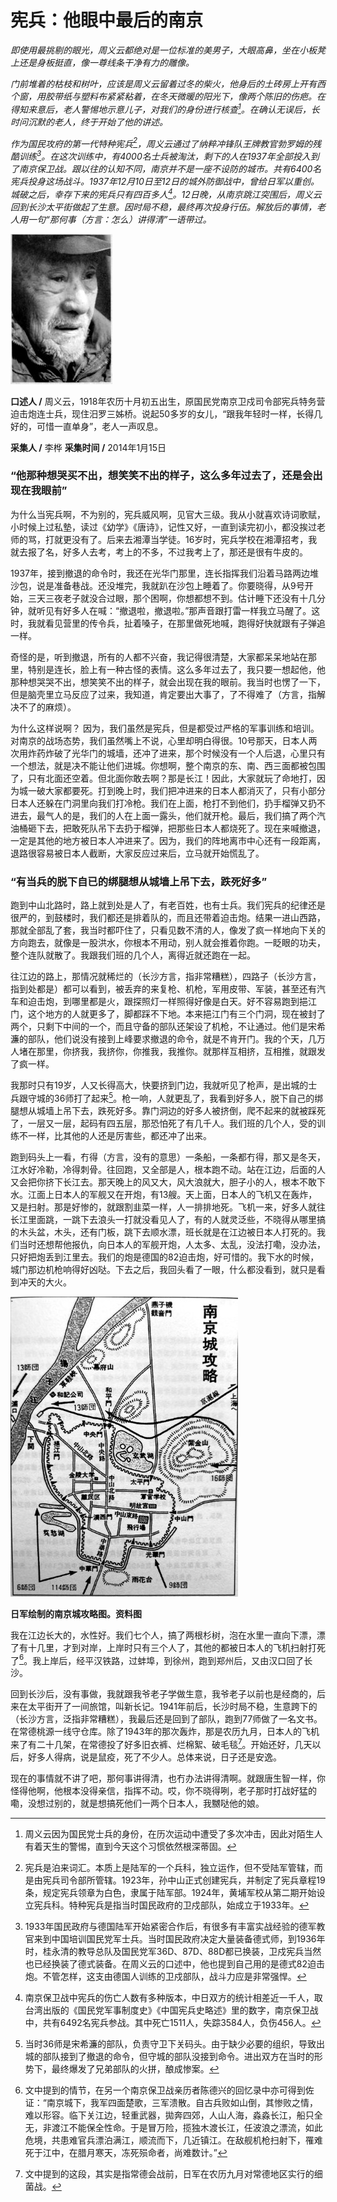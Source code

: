 # 宪兵：他眼中最后的南京

_即使用最挑剔的眼光，周义云都绝对是一位标准的美男子，大眼高鼻，坐在小板凳上还是身板挺直，像一尊线条干净有力的雕像。_

_门前堆着的枯枝和树叶，应该是周义云留着过冬的柴火，他身后的土砖房上开有西个窗，用胶带纸与塑料布紧紧粘着，在冬天微暖的阳光下，像两个陈旧的伤疤。在得知来意后，老人警惕地示意儿子，对我们的身份进行核查[^1]。在确认无误后，长时问沉默的老人，终于开始了他的讲述。_

_作为国民攻府的第一代特种宪兵[^2]，周义云通过了纳粹冲锋队王牌教官勃罗姆的残酷训练[^3]。在这次训练中，有4000名士兵被淘汰，剩下的人在1937年全部投入到了南京保卫战。跟以往的认知不同，南京并不是一座不设防的城市。共有6400名宪兵投身这场战斗。1937年12月10日至12日的城外防御战中，曾给日军以重创。城破之后，幸存下来的宪兵只有四百多人[^4]。12日晚，从南京跳江突围后，周义云回到长沙太平街做起了生意。因时局不稳，最终再次投身行伍。解放后的事情，老人用一句“那何事（方言：怎么）讲得清”一语带过。_

![周义云](./../assets/nobody13.JPG)

**口述人 /** 周义云，1918年农历十月初五出生，原国民党南京卫戍司令部宪兵特务营迫击炮连士兵，现住汨罗三姊桥。说起50多岁的女儿，“跟我年轻时一样，长得几好的，可惜一直单身”，老人一声叹息。

**采集人 /** 李桦 **采集时间 /** 2014年1月15日

### “他那种想哭买不出，想笑笑不出的样子，这么多年过去了，还是会出现在我眼前”

为什么当宪兵啊，不为别的，宪兵威风啊，见官大三级。我从小就喜欢诗词歌赋，小时候上过私墊，读过《幼学》《唐诗》，记性又好，一直到读完初小，都没挨过老师的骂，打就更没有了。后来去湘潭当学徒。16岁时，宪兵学校在湘潭招考，我就去报了名，好多人去考，考上的不多，不过我考上了，那还是很有牛皮的。

1937年，接到撤退的命令时，我还在光华门那里，连长指挥我们沿着马路两边堆沙包，说是准备巷战。还没堆完，我就趴在沙包上睡着了。你要晓得，从9号开始，三天三夜老子就没合过眼，那个困啊，你想都想不到。估计睡下还没有十几分钟，就听见有好多人在喊：“撤退啦，撤退啦。”那声音跟打雷一样我立马醒了。这时，我就看见营里的传令兵，扯着嗓子，在那里做死地喊，跑得好快就跟有子弹追一样。

奇怪的是，听到撤退，所有的人都不兴奋，我记得很清楚，大家都呆呆地站在那里，特别是连长，脸上有一种古怪的表情。这么多年过去了，我只要一想起他，他那种想哭哭不出，想笑笑不出的样子，就会出现在我的眼前。我当时也愣了一下，但是脑壳里立马反应了过来，我知道，肯定要出大事了，了不得难了（方言，指解决不了的麻烦）。

为什么这样说啊？ 因为，我们虽然是宪兵，但是都受过严格的军事训练和培训。对南京的战场态势，我们虽然嘴上不说，心里却明白得很。10号那天，日本人两次用炸药炸破了光华门的城墙，还冲了进来，那个时候没有一个人后退，心里只有一个想法，就是决不能让他们进城。你想啊，整个南京的东、南、西三面都被包围了，只有北面还空着。但北面你敢去啊？那是长江！因此，大家就玩了命地打，因为城一破大家都要死。打到晚上时，我们把冲进来的日本人都消灭了，只有小部分日本人还躲在门洞里向我们打冷枪。我们在上面，枪打不到他们，扔手榴弹又扔不进去，最气人的是，我们的人在上面一露头，他们就开枪。最后，我们搞了两个汽油桶砸下去，把敢死队吊下去扔于榴弹，把那些日本人都烧死了。现在来喊撤退，一定是其他的地方被日本人冲进来了。因为，我们的阵地离市中心还有一段距离，退路很容易被日本人截断，大家反应过来后，立马就开始慌乱了。

### “有当兵的脱下自已的绑腿想从城墙上吊下去，跌死好多”

跑到中山北路时，路上就到处是人了，有老百姓，也有士兵。我们宪兵的纪律还是很严的，到鼓楼时，我们都还是排着队的，而且还带着迫击炮。结果一进山西路，那就全部乱了套，我当时都吓住了，只看见数不清的人，像发了疯一样地向下关的方向跑去，就像是一股洪水，你根本不用动，别人就会推着你跑。一眨眼的功夫，整个连队就散了。我跟我们班的几个人，离得近就还跑在一起。

往江边的路上，那情况就稀烂的（长沙方言，指非常糟糕），四路子（长沙方言，指到处都是）都可以看到，被丢弃的来复枪、机枪，军用皮带、军装，甚至还有汽车和迫击炮，到哪里都是火，跟探照灯一样照得好像是白天。好不容易跑到挹江门，这个地方的人就更多了，脚都踩不下地。本来挹江门有三个门洞，现在被封了两个，只剩下中间的一个，而且守备的部队还架设了机枪，不让通过。他们是宋希濂的部队，他们说没有接到上峰要求撤退的命令，就是不肯开门。我的个天，几万人堵在那里，你挤我，我挤你，你推我，我推你。就那样互相挤，互相推，就跟发了疯一样。

我那时只有19岁，人又长得高大，快要挤到门边，我就听见了枪声，是出城的士兵跟守城的36师打了起来[^5]。枪一响，人就更乱了，我看到好多人，脱下自己的绑腿想从城墙上吊下去，跌死好多。靠门洞边的好多人被挤倒，爬不起来的就被踩死了，一层又一层，起码有四五层，那恐怕死了有几千人。我们班的几个人，受的训练不一样，比其他的人还是厉害些，都还冲了出来。

跑到码头上一看，冇得（方言，没有的意思）一条船，一条都冇得，那又是冬天，江水好冷勒，冷得刺骨。往回跑，又全部是人，根本跑不动。站在江边，后面的人又会把你挤下长江去。那天晚上的风又大，风大浪就大，胆子小的人，根本不敢下水。江面上日本人的军舰又在开炮，有13艘。天上面，日本人的飞机又在轰炸，又是扫射。那是好惨的，就跟割韭菜一样，人一排排地死。飞机一来，好多人就往长江里面跳，一跳下去浪头一打就没看见人了，有的人就灵泛些，不晓得从哪里搞的木头盆，木头，还有门板，跳下去顺水漂，班长就是在江边被日本人打死的。我们当时还想帮他报仇，向日本人的军舰开炮，人太多、太乱，没法打嘞，没办法，只好把炮丢到江里去。我们的炮是德国的82迫击炮，好可惜的。我下水的时候，城门那边机枪响得好凶哒。下去之后，我回头看了一眼，什么都没看到，就只是看到冲天的大火。

![日军绘制的南京城攻略图。资料图](./../assets/nobody14.JPG)

**日军绘制的南京城攻略图。资料图**

我在江边长大的，水性好。我们七个人，搞了两根杉树，泡在水里一直向下漂，漂了有十几里，才到对岸，上岸时只有三个人了，其他的都被日本人的飞机扫射打死了[^7]。我上岸后，经平汉铁路，过蚌埠，到徐州，跑到郑州后，又由汉口回了长沙。

回到长沙后，没有事做，我就跟我爷老子学做生意，我爷老子以前也是经商的，后来在太平街开了一间旅馆，叫新长记。1941年前后，长沙时局不稳，生意跨下的（长沙方言，泛指非常糟糕），我最后还是回到了部队，跑到77师做了一名文书。在常德桃源一线守仓库。除了1943年的那次轰炸，那是农历九月，日本人的飞机来了有二十几架，在常德投了好多旧衣裤、烂棉絮、破毛毯[^8]。开始还好，几天以后，好多人得病，说是鼠疫，死了不少人。总体来说，日子还是安逸。

现在的事情就不讲了吧，那何事讲得清，也冇办法讲得清啊。就跟唐生智一样，你怪得他啊，他根本没得亲信，指挥不动。哎，你不晓得咧，老子那时打战好猛的嘞，没想过别的，就是想搞死他们一两个日本人，我嬲哒他的娘。

[^1]: 周义云因为国民党士兵的身份，在历次运动中遭受了多次冲击，因此对陌生人有着天生的警惕，直到今天这个习惯依然根深蒂固。

[^2]: 宪兵是泊来词汇。本质上是陆军的一个兵科，独立运作，但不受陆军管辖，而是由宪兵司令部所管辖。1923年，孙中山正式创建宪兵，并制定了宪兵章程19条，规定宪兵领章为白色，隶属于陆军部。1924年，黄埔军校从第二期开始设立宪兵科。特种宪兵是指当时国民政府的卫戍部队，始成立于1933年。

[^3]: 1933年国民政府与德国陆军开始紧密合作后，有很多有丰富实战经验的德军教官来到中国培训国民党军士兵。当时国民政府决定大量装备德式师，到1936年时，桂永清的教导总队及国民党军36D、87D、88D都已换装，卫戍宪兵当然也已经换装了德式装备。在周义云的口述中，他也提到自己用的是德式82迫击炮。不管怎样，这支由德国人训练的卫戍部队，战斗力应是非常强悍。

[^4]: 南京保卫战中宪兵的伤亡人数有多种版本，中日双方的统计相差近一千人，取台湾出版的《国民党军事制度史》《中国宪兵史略述》里的数字，南京保卫战中，共有6492名宪兵参战。其中死亡1511人，失踪3584人，负伤456人。

[^5]: 当时36师是宋希濂的部队，负责守卫下关码头。由于缺少必要的组织，导致出城的部队接到了撤退的命令，但守城的部队没接到命令。进出双方在当时的形势下，最终爆发了兄弟部队的火拼，酿成惨案。

[^6]: 南京保卫战前，总司令唐生智为了鼓舞士气，表示死守南京的决心，下令将所有的渡江船只实行军管，有的被烧毁，有的被转移。结果，后来死守不成决定撤退时，下关码头竟然无船可用。这个命令导致很多士兵在冰冷的江水中丧生。

[^7]: 文中提到的情节，在另一个南京保卫战亲历者陈德兴的回忆录中亦可得到佐证：“南京城下，我军四面楚歌，三军溃散。自古兵败如山倒，其惨败之情，难以形容。临下关江边，轻重武器，拋奔四郊，人山人海，淼淼长江，船只全无，非渡江不能保全性命。于是冒万险，揽独木渡长江，任波浪之漂流，如此危境，共患难官兵漂泊满江，顺流而下，几近镇江。在敌舰机枪扫射下，罹难死于江中，在腊月寒天，冻死殒命者，尚难数计。”

[^8]: 文中提到的这段，其实是指常德会战前，日军在农历九月对常德地区实行的细菌战。

